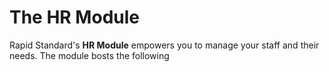 # The HR Module

Rapid Standard's **HR Module** empowers you to manage your staff and their needs. The module bosts the following 